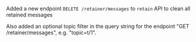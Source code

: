 Added a new endpoint `DELETE /retainer/messages` to `retain` API to clean all retained messages

Also added an optional topic filter in the query string for the endpoint "GET /retainer/messages", e.g. "topic=t/1".
